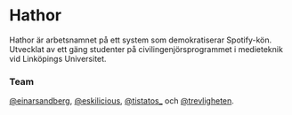 Hathor
======

Hathor är arbetsnamnet på ett system som demokratiserar Spotify-kön. Utvecklat av ett gäng studenter på civilingenjörsprogrammet i medieteknik vid Linköpings Universitet.

### Team
<a href="http://twitter.com/einarsandberg">@einarsandberg</a>, <a href="http://twitter.com/eskilicious">@eskilicious</a>, <a href="http://twitter.com/tistatos_">@tistatos_</a> och <a href="http://twitter.com/trevligheten">@trevligheten</a>.
